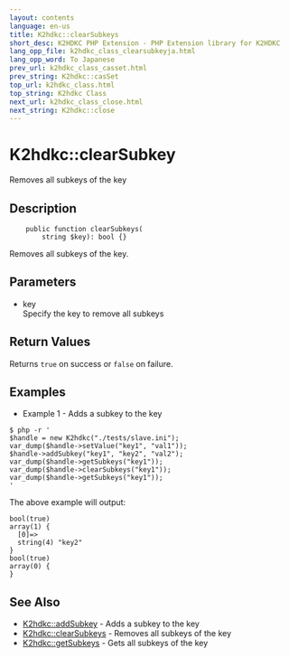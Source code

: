 ```yaml
---
layout: contents
language: en-us
title: K2hdkc::clearSubkeys
short_desc: K2HDKC PHP Extension - PHP Extension library for K2HDKC
lang_opp_file: k2hdkc_class_clearsubkeyja.html
lang_opp_word: To Japanese
prev_url: k2hdkc_class_casset.html
prev_string: K2hdkc::casSet
top_url: k2hdkc_class.html
top_string: K2hdkc Class
next_url: k2hdkc_class_close.html
next_string: K2hdkc::close
---
```


# K2hdkc::clearSubkey
Removes all subkeys of the key

## Description

```
    public function clearSubkeys(
        string $key): bool {}
```

Removes all subkeys of the key.

## Parameters
- key  
Specify the key to remove all subkeys

## Return Values
Returns `true` on success or `false` on failure. 

## Examples
- Example 1 - Adds a subkey to the key

```
$ php -r '
$handle = new K2hdkc("./tests/slave.ini");
var_dump($handle->setValue("key1", "val1"));
$handle->addSubkey("key1", "key2", "val2");
var_dump($handle->getSubkeys("key1"));
var_dump($handle->clearSubkeys("key1"));
var_dump($handle->getSubkeys("key1"));
'
```

The above example will output:

```
bool(true)
array(1) {
  [0]=>
  string(4) "key2"
}
bool(true)
array(0) {
}
```


## See Also
- [K2hdkc::addSubkey](k2hdkc_class_addsubkey.html) - Adds a subkey to the key
- [K2hdkc::clearSubkeys](k2hdkc_class_clearsubkeys.html) - Removes all subkeys of the key
- [K2hdkc::getSubkeys](k2hdkc_class_getsubkeys.html) - Gets all subkeys of the key
